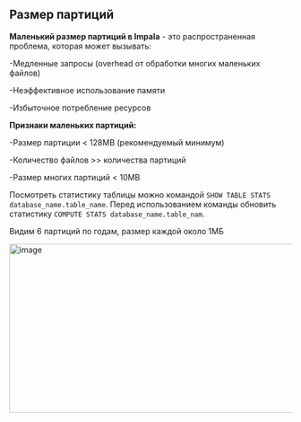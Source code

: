 ## Размер партиций

**Маленький размер партиций в Impala** - это распространенная проблема, которая может вызывать:

-Медленные запросы (overhead от обработки многих маленьких файлов)

-Неэффективное использование памяти

-Избыточное потребление ресурсов

**Признаки маленьких партиций:**

-Размер партиции < 128MB (рекомендуемый минимум)

-Количество файлов >> количества партиций

-Размер многих партиций < 10MB

Посмотреть статистику таблицы можно командой `SHOW TABLE STATS database_name.table_name`. Перед использованием команды обновить статистику `COMPUTE STATS database_name.table_nam`.

Видим 6 партиций по годам, размер каждой около 1МБ

<img width="1356" height="301" alt="image" src="https://github.com/user-attachments/assets/00366d21-1bfc-41fa-a4d4-ae5ef2a7161e" />
